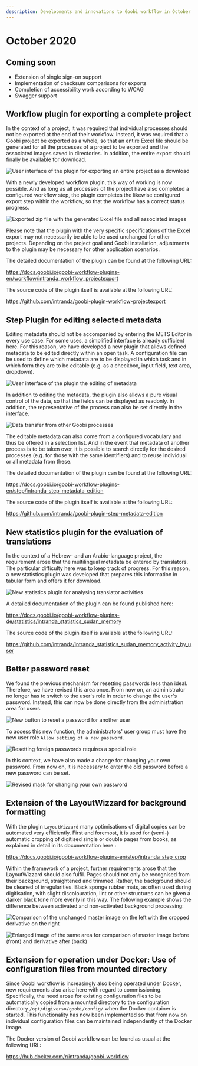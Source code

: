 ```yaml
---
description: Developments and innovations to Goobi workflow in October 2020
---
```


# October 2020

## Coming soon

- Extension of single sign-on support
- Implementation of checksum comparisons for exports
- Completion of accessibility work according to WCAG
- Swagger support

## Workflow plugin for exporting a complete project

In the context of a project, it was required that individual processes should not be exported at the end of their workflow. Instead, it was required that a Goobi project be exported as a whole, so that an entire Excel file should be generated for all the processes of a project to be exported and the associated images saved in directories. In addition, the entire export should finally be available for download.

![User interface of the plugin for exporting an entire project as a download](../.gitbook/assets/2010_export1_en.png)

With a newly developed workflow plugin, this way of working is now possible. And as long as all processes of the project have also completed a configured workflow step, the plugin completes the likewise configured export step within the workflow, so that the workflow has a correct status progress.

![Exported zip file with the generated Excel file and all associated images](../.gitbook/assets/2010_export2.png)

Please note that the plugin with the very specific specifications of the Excel export may not necessarily be able to be used unchanged for other projects. Depending on the project goal and Goobi installation, adjustments to the plugin may be necessary for other application scenarios.

The detailed documentation of the plugin can be found at the following URL:

https://docs.goobi.io/goobi-workflow-plugins-en/workflow/intranda_workflow_projectexport

The source code of the plugin itself is available at the following URL:

https://github.com/intranda/goobi-plugin-workflow-projectexport

## Step Plugin for editing selected metadata

Editing metadata should not be accompanied by entering the METS Editor in every use case. For some uses, a simplified interface is already sufficient here. For this reason, we have developed a new plugin that allows defined metadata to be edited directly within an open task. A configuration file can be used to define which metadata are to be displayed in which task and in which form they are to be editable (e.g. as a checkbox, input field, text area, dropdown).

![User interface of the plugin the editing of metadata](../.gitbook/assets/2010_metadata_edition1_en.png)

In addition to editing the metadata, the plugin also allows a pure visual control of the data, so that the fields can be displayed as readonly. In addition, the representative of the process can also be set directly in the interface.

![Data transfer from other Goobi processes](../.gitbook/assets/2010_metadata_edition2_en.png)

The editable metadata can also come from a configured vocabulary and thus be offered in a selection list. And in the event that metadata of another process is to be taken over, it is possible to search directly for the desired processes (e.g. for those with the same identifiers) and to reuse individual or all metadata from these.

The detailed documentation of the plugin can be found at the following URL:

https://docs.goobi.io/goobi-workflow-plugins-en/step/intranda_step_metadata_edition

The source code of the plugin itself is available at the following URL:

https://github.com/intranda/goobi-plugin-step-metadata-edition

## New statistics plugin for the evaluation of translations

In the context of a Hebrew- and an Arabic-language project, the requirement arose that the multilingual metadata be entered by translators. The particular difficulty here was to keep track of progress. For this reason, a new statistics plugin was developed that prepares this information in tabular form and offers it for download.

![New statistics plugin for analysing translator activities](../.gitbook/assets/2010_statistics_en.png)

A detailed documentation of the plugin can be found published here:

https://docs.goobi.io/goobi-workflow-plugins-de/statistics/intranda_statistics_sudan_memory

The source code of the plugin itself is available at the following URL:

https://github.com/intranda/intranda_statistics_sudan_memory_activity_by_user

## Better password reset

We found the previous mechanism for resetting passwords less than ideal. Therefore, we have revised this area once. From now on, an administrator no longer has to switch to the user's role in order to change the user's password. Instead, this can now be done directly from the administration area for users.

![New button to reset a password for another user](../.gitbook/assets/2010_changePassword1_en.png)

To access this new function, the administrators' user group must have the new user role `Allow setting of a new password`.

![Resetting foreign passwords requires a special role](../.gitbook/assets/2010_changePassword2_en.png)

In this context, we have also made a change for changing your own password. From now on, it is necessary to enter the old password before a new password can be set.

![Revised mask for changing your own password](../.gitbook/assets/2010_changePassword3_en.png)

## Extension of the LayoutWizzard for background formatting

With the plugin `LayoutWizzard` many optimisations of digital copies can be automated very efficiently. First and foremost, it is used for (semi-) automatic cropping of digitised single or double pages from books, as explained in detail in its documentation here.:

https://docs.goobi.io/goobi-workflow-plugins-en/step/intranda_step_crop

Within the framework of a project, further requirements arose that the LayoutWizzard should also fulfil. Pages should not only be recognised from their background, straightened and trimmed. Rather, the background should be cleaned of irregularities. Black sponge rubber mats, as often used during digitisation, with slight discolouration, lint or other structures can be given a darker black tone more evenly in this way. The following example shows the difference between activated and non-activated background processing:

![Comparison of the unchanged master image on the left with the cropped derivative on the right](../.gitbook/assets/2010_layoutwizzard1.png)

![Enlarged image of the same area for comparison of master image before (front) and derivative after (back)](../.gitbook/assets/2010_layoutwizzard2.png)

## Extension for operation under Docker: Use of configuration files from mounted directory

Since Goobi workflow is increasingly also being operated under Docker, new requirements also arise here with regard to commissioning. Specifically, the need arose for existing configuration files to be automatically copied from a mounted directory to the configuration directory `/opt/digiverso/goobi/config/` when the Docker container is started. This functionality has now been implemented so that from now on individual configuration files can be maintained independently of the Docker image.

The Docker version of Goobi workflow can be found as usual at the following URL:

https://hub.docker.com/r/intranda/goobi-workflow
